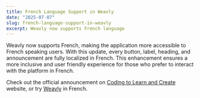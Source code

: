 ```yaml
---
title: French Language Support in Weavly
date: "2025-07-07"
slug: french-language-support-in-weavly
excerpt: Weavly now supports French language
---
```


Weavly now supports French, making the application more accessible to French speaking users. With this update, every button, label, heading, and announcement are fully localized in French. This enhancement ensures a more inclusive and user friendly experience for those who prefer to interact with the platform in French.

Check out the official announcement on [Coding to Learn and Create](https://codelearncreate.org/blog/french-support/) website, or try [Weavly](https://create.weavly.org/) in French.